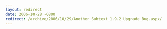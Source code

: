 ```yaml
---
layout: redirect
date: 2006-10-28 -0800
redirect: /archive/2006/10/29/Another_Subtext_1.9.2_Upgrade_Bug.aspx/
---
```

